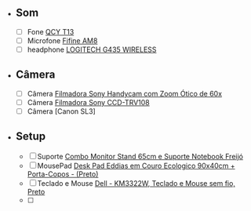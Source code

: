 - ## Som
	- [ ] Fone [QCY T13](https://amzn.to/3CidSBo)
	- [ ] Microfone [Fifine AM8](https://amzn.to/3CidSBo)
	- [ ] headphone [LOGITECH G435 WIRELESS](https://amzn.to/3Zz8QIJ)

- ## Câmera
	- [ ] Câmera [Filmadora Sony Handycam com Zoom Ótico de 60x](https://df.olx.com.br/distrito-federal-e-regiao/cameras-e-filmadoras/filmadora-sony-handycam-com-zoom-otico-de-60x-1362556566?utm_medium=shared_link&utm_source=direct)
	- [ ] Câmera [Filmadora Sony CCD-TRV108](https://shopee.com.br/Câmera-Filmadora-Sony-CCD-TRV108-***Leia-a-descrição***-i.235260811.23092253269)
	- [ ] Câmera [Canon SL3]

- ## Setup
	- [ ] Suporte [Combo Monitor Stand 65cm e Suporte Notebook Freijó]([https://amzn.to/3SLrN9b](https://www.amazon.com.br/dp/B0C76N4X2K))
	- [ ] MousePad [Desk Pad Eddias em Couro Ecologico 90x40cm + Porta-Copos - (Preto)](amzn.to/3SCpjbY)
	- [ ] Teclado e Mouse [Dell - KM3322W, Teclado e Mouse sem fio, Preto](https://www.amazon.com.br/dp/B0BPTK4P38)
	- [ ] 